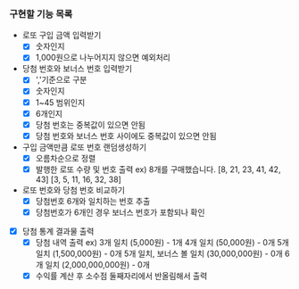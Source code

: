 ### 구현할 기능 목록

- 로또 구입 금액 입력받기
  - [x] 숫자인지
  - [x] 1,000원으로 나누어지지 않으면 예외처리
- 당첨 번호와 보너스 번호 입력받기
  - [x] ','기준으로 구분
  - [x] 숫자인지
  - [x] 1~45 범위인지
  - [x] 6개인지
  - [x] 당첨 번호는 중복값이 있으면 안됨
  - [x] 당첨 번호와 보너스 번호 사이에도 중복값이 있으면 안됨
- 구입 금액만큼 로또 번호 랜덤생성하기
  - [x] 오름차순으로 정렬
  - [x] 발행한 로또 수량 및 번호 출력
        ex) 8개를 구매했습니다.
        [8, 21, 23, 41, 42, 43]
        [3, 5, 11, 16, 32, 38]
- 로또 번호와 당첨 번호 비교하기
  - [x] 당첨번호 6개와 일치하는 번호 추출
  - [x] 당첨번호가 6개인 경우 보너스 번호가 포함되나 확인
- [x] 당첨 통계 결과물 출력
  - [x] 당첨 내역 출력
        ex) 3개 일치 (5,000원) - 1개
        4개 일치 (50,000원) - 0개
        5개 일치 (1,500,000원) - 0개
        5개 일치, 보너스 볼 일치 (30,000,000원) - 0개
        6개 일치 (2,000,000,000원) - 0개
  - [x] 수익률 계산 후 소수점 둘째자리에서 반올림해서 출력
